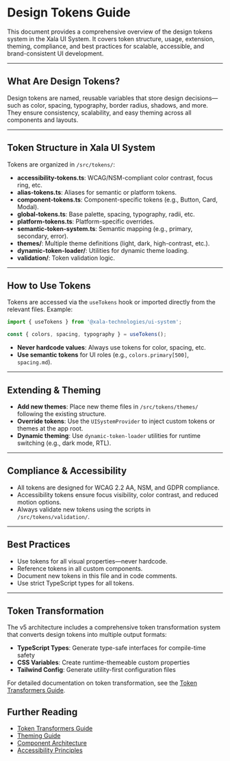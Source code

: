 # Design Tokens Guide

This document provides a comprehensive overview of the design tokens system in the Xala UI System. It covers token structure, usage, extension, theming, compliance, and best practices for scalable, accessible, and brand-consistent UI development.

---

## What Are Design Tokens?
Design tokens are named, reusable variables that store design decisions—such as color, spacing, typography, border radius, shadows, and more. They ensure consistency, scalability, and easy theming across all components and layouts.

---

## Token Structure in Xala UI System
Tokens are organized in `/src/tokens/`:
- **accessibility-tokens.ts**: WCAG/NSM-compliant color contrast, focus ring, etc.
- **alias-tokens.ts**: Aliases for semantic or platform tokens.
- **component-tokens.ts**: Component-specific tokens (e.g., Button, Card, Modal).
- **global-tokens.ts**: Base palette, spacing, typography, radii, etc.
- **platform-tokens.ts**: Platform-specific overrides.
- **semantic-token-system.ts**: Semantic mapping (e.g., primary, secondary, error).
- **themes/**: Multiple theme definitions (light, dark, high-contrast, etc.).
- **dynamic-token-loader/**: Utilities for dynamic theme loading.
- **validation/**: Token validation logic.

---

## How to Use Tokens
Tokens are accessed via the `useTokens` hook or imported directly from the relevant files. Example:

```typescript
import { useTokens } from '@xala-technologies/ui-system';

const { colors, spacing, typography } = useTokens();
```

- **Never hardcode values**: Always use tokens for color, spacing, etc.
- **Use semantic tokens** for UI roles (e.g., `colors.primary[500]`, `spacing.md`).

---

## Extending & Theming
- **Add new themes**: Place new theme files in `/src/tokens/themes/` following the existing structure.
- **Override tokens**: Use the `UISystemProvider` to inject custom tokens or themes at the app root.
- **Dynamic theming**: Use `dynamic-token-loader` utilities for runtime switching (e.g., dark mode, RTL).

---

## Compliance & Accessibility
- All tokens are designed for WCAG 2.2 AA, NSM, and GDPR compliance.
- Accessibility tokens ensure focus visibility, color contrast, and reduced motion options.
- Always validate new tokens using the scripts in `/src/tokens/validation/`.

---

## Best Practices
- Use tokens for all visual properties—never hardcode.
- Reference tokens in all custom components.
- Document new tokens in this file and in code comments.
- Use strict TypeScript types for all tokens.

---

## Token Transformation

The v5 architecture includes a comprehensive token transformation system that converts design tokens into multiple output formats:

- **TypeScript Types**: Generate type-safe interfaces for compile-time safety
- **CSS Variables**: Create runtime-themeable custom properties
- **Tailwind Config**: Generate utility-first configuration files

For detailed documentation on token transformation, see the [Token Transformers Guide](./token-transformers.md).

## Further Reading
- [Token Transformers Guide](./token-transformers.md)
- [Theming Guide](./themes.md)
- [Component Architecture](./components/README.md)
- [Accessibility Principles](./architecture.md)
